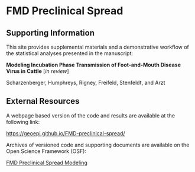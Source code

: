 # FMD Preclinical Spread

## Supporting Information
This site provides supplemental materials and a demonstrative workflow of the statistical analyses presented in the manuscript:

**Modeling Incubation Phase Transmission of Foot-and-Mouth Disease Virus in Cattle** [*in review*]

Scharzenberger, Humphreys, Rigney, Freifeld, Stenfeldt, and Arzt

## External Resources
A webpage based version of the code and results are available at the following link:

https://geoepi.github.io/FMD-preclinical-spread/

Archives of versioned code and supporting documents are available on the Open Science Framework (OSF):

[FMD Preclinical Spread Modeling](https://osf.io/ngz45/)
